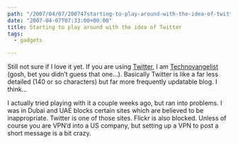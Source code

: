 ```yaml
---
path: "/2007/04/07/200747starting-to-play-around-with-the-idea-of-twitter-html/" 
date: "2007-04-07T07:33:00+00:00" 
title: Starting to play around with the idea of Twitter
tags:
  - gadgets

---
```

Still not sure if I love it yet. If you are using <a href="http://www.twitter.com">Twitter</a>, I am <a href="http://twitter.com/Technovangelist">Technovangelist</a> (gosh, bet you didn&#8217;t guess that one&#8230;). Basically Twitter is like a far less detailed (140 or so characters) but far more frequently updatable blog. I think&#8230;

I actually tried playing with it a couple weeks ago, but ran into problems. I was in Dubai and UAE blocks certain sites which are believed to be inappropriate. Twitter is one of those sites. Flickr is also blocked. Unless of course you are VPN&#8217;d into a US company, but setting up a VPN to post a short message is a bit crazy.
